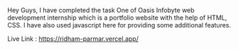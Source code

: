 Hey Guys, 
I have completed the task One of Oasis Infobyte web development internship which is a portfolio website with the help of HTML, CSS. I have also used javascript here for providing some additional features.

Live Link : https://ridham-parmar.vercel.app/
